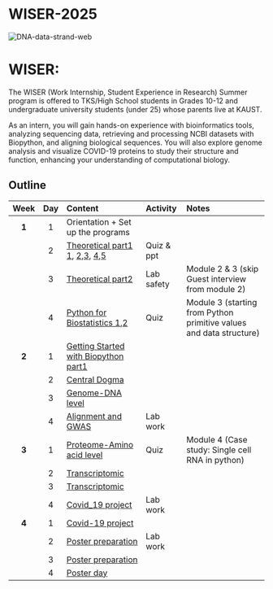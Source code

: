 # WISER-2025

![DNA-data-strand-web](https://github.com/user-attachments/assets/7700c33d-3aed-477b-899e-75db501f02ff)

# WISER: 
The WISER (Work Internship, Student Experience in Research) Summer program is offered to TKS/High School students in Grades 10-12 and undergraduate university students (under 25) whose parents live at KAUST.

As an intern, you will gain hands-on experience with bioinformatics tools, analyzing sequencing data, retrieving and processing NCBI datasets with Biopython, and aligning biological sequences. You will also explore genome analysis and visualize COVID-19 proteins to study their structure and function, enhancing your understanding of computational biology.

## Outline

| Week | Day | Content | Activity | Notes |
| :---: | :---: | :--- | :--- | :--- |
| **1** | 1 | Orientation + Set up the programs |  |  |
|  | 2 | [Theoretical part1 1](https://www.youtube.com/watch?v=5MQdXjRPHmQ), [2](https://www.youtube.com/watch?v=zwibgNGe4aY),[3](https://www.youtube.com/watch?v=IePMXxQ-KWY), [4](https://www.youtube.com/watch?v=FNynz6Q12Bw),[5](https://www.youtube.com/watch?v=K1xnYFCZ9Yg) | Quiz & ppt |  |
|  | 3 | [Theoretical part2](https://www.coursera.org/learn/genetics-evolution/lecture/OCKVK/what-is-evolution-g) | Lab safety | Module 2 & 3 (skip Guest interview from module 2)|
|  | 4 | [Python for Biostatistics 1](https://www.coursera.org/learn/fundamental-skills-in-bioinformatics/home/module/3),[2](https://www.coursera.org/learn/introduction-python-scientific-computing/home/module/1) | Quiz | Module 3 (starting from Python primitive values and data structure) |
| **2** | 1 | [Getting Started with Biopython part1](https://drive.google.com/file/d/1JT8mmurmd0GT3pbg4vy7UNxRZb5Po_-A/view?usp=sharing) |  |  |
|  | 2 | [Central Dogma]() |  |  |
|  | 3 | [Genome-DNA level]() |  |  |
|  | 4 | [Alignment and GWAS]() | Lab work |  |
| **3** | 1 | [Proteome-Amino acid level](https://www.coursera.org/learn/fundamental-skills-in-bioinformatics/home/module/4) | Quiz | Module 4 (Case study: Single cell RNA in python) |
|  | 2 | [Transcriptomic](https://colab.research.google.com/drive/1CBVpgmWd6lKitfxU4F2EJWENtxNOYIWL?usp=sharing) |  |  |
|  | 3 | [Transcriptomic](https://drive.google.com/file/d/1z27F1s20YBj4XhHbKxDXQa56Pevieg3J/view?usp=drive_link) |  |  |
|  | 4 | [Covid_19 project]() | Lab work |  |
| **4** | 1 | [Covid-19 project]() |  |  |
|  | 2 | [Poster preparation]() | Lab work |  |
|  | 3 | [Poster preparation]() |  |  |
|  | 4 | [Poster day]() |  |  |

